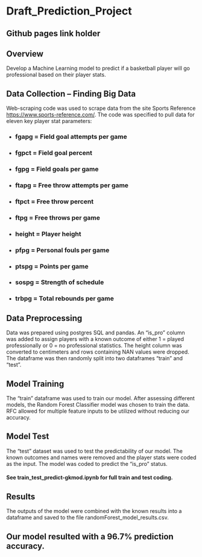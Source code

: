 # Draft_Prediction_Project

## Github pages link holder

## Overview
Develop a Machine Learning model to predict if a basketball player will go professional based on their player stats.

## Data Collection – Finding Big Data
Web-scraping code was used to scrape data from the site Sports Reference https://www.sports-reference.com/.  The code was specified to pull data for eleven key player stat parameters: 
* ### fgapg = Field goal attempts per game
* ### fgpct = Field goal percent
* ### fgpg = Field goals per game
* ### ftapg = Free throw attempts per game
* ### ftpct = Free throw percent
* ### ftpg = Free throws per game
* ### height = Player height
* ### pfpg = Personal fouls per game
* ### ptspg = Points per game
* ### sospg = Strength of schedule
* ### trbpg = Total rebounds per game

## Data Preprocessing
Data was prepared using postgres SQL and pandas.  An “is_pro” column was added to assign players with a known outcome of either 1 = played professionally or 0 = no professional statistics.  The height column was converted to centimeters and rows containing NAN values were dropped.  The dataframe was then randomly split into two dataframes “train” and “test”.

## Model Training
The “train” dataframe was used to train our model.  After assessing different models, the Random Forest Classifier model was chosen to train the data.  RFC allowed for multiple feature inputs to be utilized without reducing our accuracy.

## Model Test
The “test” dataset was used to test the predictability of our model.  The known outcomes and names were removed and the player stats were coded as the input.  The model was coded to predict the “is_pro” status.
#### See train_test_predict-gkmod.ipynb for full train and test coding.

## Results
The outputs of the model were combined with the known results into a dataframe and saved to the file randomForest_model_results.csv.
## Our model resulted with a 96.7% prediction accuracy.
